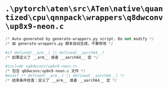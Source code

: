 # `.\pytorch\aten\src\ATen\native\quantized\cpu\qnnpack\wrappers\q8dwconv\up8x9-neon.c`

```py
/* Auto-generated by generate-wrappers.py script. Do not modify */
/* 由 generate-wrappers.py 脚本自动生成，不要修改 */

#if defined(__arm__) || defined(__aarch64__)
/* 如果定义了 __arm__ 或者 __aarch64__ 宏 */

#include <q8dwconv/up8x9-neon.c>
/* 包含 q8dwconv/up8x9-neon.c 文件 */
#endif /* defined(__arm__) || defined(__aarch64__) */
/* 结束条件检查：定义了 __arm__ 或者 __aarch64__ 宏 */
```